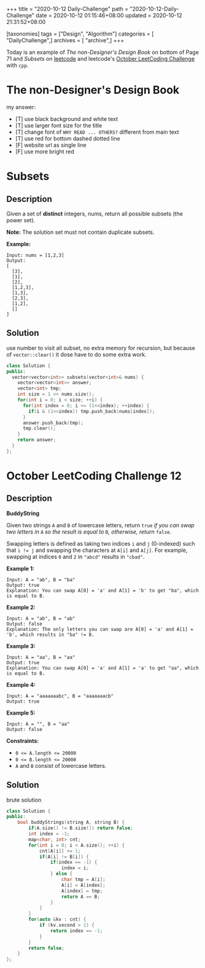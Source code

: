 +++
title = "2020-10-12 Daily-Challenge"
path = "2020-10-12-Daily-Challenge"
date = 2020-10-12 01:15:46+08:00
updated = 2020-10-12 21:31:52+08:00

[taxonomies]
tags = ["Design", "Algorithm"]
categories = [ "DailyChallenge",]
archives = [ "archive",]
+++

Today is an example of *The non-Designer's Design Book* on bottom of Page 71 and *Subsets* on [leetcode](https://leetcode.com/problems/subsets/) and leetcode's [October LeetCoding Challenge](https://leetcode.com/explore/challenge/card/october-leetcoding-challenge/560/week-2-october-8th-october-14th/3492/) with `cpp`.

<!-- more -->

# The non-Designer's Design Book

my answer:

- [T] use black background and white text
- [T] use larger font size for the title
- [T] change font of `WHY READ ... OTHERS?` different from main text
- [T] use red for bottom dashed dotted line
- [F] website url as single line
- [F] use more bright red

# Subsets

## Description

Given a set of **distinct** integers, nums, return all possible subsets (the power set).

**Note:** The solution set must not contain duplicate subsets.

**Example:**

```
Input: nums = [1,2,3]
Output:
[
  [3],
  [1],
  [2],
  [1,2,3],
  [1,3],
  [2,3],
  [1,2],
  []
]
```

## Solution

use number to visit all subset, no extra memory for recursion, but because of `vector::clear()` it dose have to do some extra work.

``` cpp
class Solution {
public:
  vector<vector<int>> subsets(vector<int>& nums) {
    vector<vector<int>> answer;
    vector<int> tmp;
    int size = 1 << nums.size();
    for(int i = 0; i < size; ++i) {
      for(int index = 0; i >= (1<<index); ++index) {
        if(i & (1<<index)) tmp.push_back(nums[index]);
      }
      answer.push_back(tmp);
      tmp.clear();
    }
    return answer;
  }
};
```

# October LeetCoding Challenge 12

## Description

**BuddyString**

Given two strings `A` and `B` of lowercase letters, return `true` *if you can swap two letters in* `A` *so the result is equal to* `B`*, otherwise, return* `false`*.*

Swapping letters is defined as taking two indices `i` and `j` (0-indexed) such that `i != j` and swapping the characters at `A[i]` and `A[j]`. For example, swapping at indices `0` and `2` in `"abcd"` results in `"cbad"`.

**Example 1:**

```
Input: A = "ab", B = "ba"
Output: true
Explanation: You can swap A[0] = 'a' and A[1] = 'b' to get "ba", which is equal to B.
```

**Example 2:**

```
Input: A = "ab", B = "ab"
Output: false
Explanation: The only letters you can swap are A[0] = 'a' and A[1] = 'b', which results in "ba" != B.
```

**Example 3:**

```
Input: A = "aa", B = "aa"
Output: true
Explanation: You can swap A[0] = 'a' and A[1] = 'a' to get "aa", which is equal to B.
```

**Example 4:**

```
Input: A = "aaaaaaabc", B = "aaaaaaacb"
Output: true
```

**Example 5:**

```
Input: A = "", B = "aa"
Output: false
```

**Constraints:**

- `0 <= A.length <= 20000`
- `0 <= B.length <= 20000`
- `A` and `B` consist of lowercase letters.

## Solution

brute solution

``` cpp
class Solution {
public:
    bool buddyStrings(string A, string B) {
        if(A.size() != B.size()) return false;
        int index = -1;
        map<char, int> cnt;
        for(int i = 0; i < A.size(); ++i) {
            cnt[A[i]] += 1;
            if(A[i] != B[i]) {
                if(index == -1) {
                    index = i;
                } else {
                    char tmp = A[i];
                    A[i] = A[index];
                    A[index] = tmp;
                    return A == B;
                }
            }
        }
        for(auto &kv : cnt) {
            if (kv.second > 1) {
                return index == -1;
            }
        }
        return false;
    }
};
```